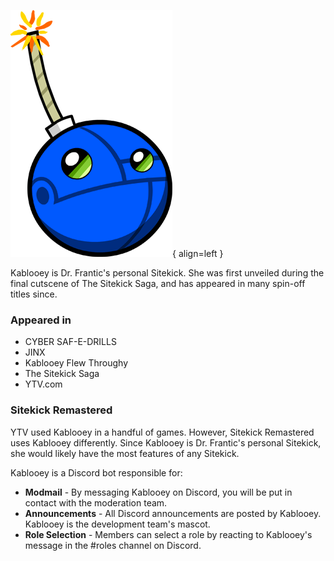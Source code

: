 ![Kablooey](/images/characters/kablooey.png){ align=left }

Kablooey is Dr. Frantic's personal Sitekick. She was first unveiled during the final cutscene of The Sitekick Saga, and has appeared in many spin-off titles since.

### Appeared in

- CYBER SAF-E-DRILLS
- JINX
- Kablooey Flew Throughy
- The Sitekick Saga
- YTV.com

### Sitekick Remastered

YTV used Kablooey in a handful of games. However, Sitekick Remastered uses Kablooey differently. Since Kablooey is Dr. Frantic's personal Sitekick, she would likely have the most features of any Sitekick.

Kablooey is a Discord bot responsible for:

- **Modmail** - By messaging Kablooey on Discord, you will be put in contact with the moderation team.
- **Announcements** - All Discord announcements are posted by Kablooey. Kablooey is the development team's mascot.
- **Role Selection** - Members can select a role by reacting to Kablooey's message in the #roles channel on Discord.
